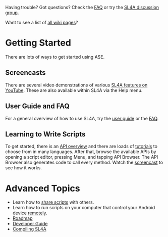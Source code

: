 Having trouble? Got questions? Check the [FAQ](FAQ.md) or try the
[SL4A discussion group](http://groups.google.com/group/android-scripting).


Want to see a list of [all wiki
pages](http://code.google.com/p/android-scripting/wiki/)?

# Getting Started #

There are lots of ways to get started using ASE.

## Screencasts ##

There are several video demonstrations of various [SL4A features on
YouTube](http://www.youtube.com/user/damonkohler#g/c/07A81E6CE96F158B).
These are also available within SL4A via the Help menu.

## User Guide and FAQ ##

For a general overview of how to use SL4A, try the [user guide](UserGuide.md) or
the [FAQ](FAQ.md).

## Learning to Write Scripts ##

To get started, there is an [API overview](AndroidFacadeAPI.md) and there are
loads of [tutorials](Tutorials.md) to choose from in many languages. After that,
browse the available APIs by opening a script editor, pressing Menu, and tapping
API Browser. The API Browser also generates code to call every method. Watch the
[screencast](http://www.youtube.com/watch?v=4bsbzLEEdQs) to see how it works.

# Advanced Topics #
  * Learn how to [share scripts](SharingScripts.md) with others.
  * Learn how to run scripts on your computer that control your Android device
    [remotely](RemoteControl.md).
  * [Roadmap](Roadmap.md)
  * [Developer Guide](DeveloperGuide.md)
  * [Compiling SL4A](CompilingASE.md)

<!---
 vi: ft=markdown:et:fdm=marker
 -->
